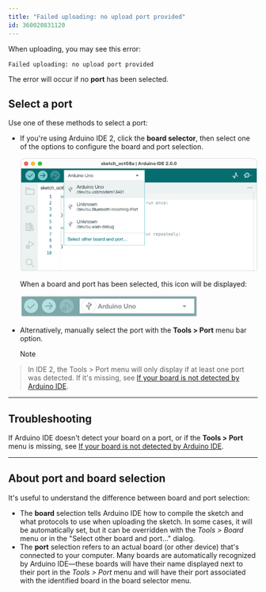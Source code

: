 ```yaml
---
title: "Failed uploading: no upload port provided"
id: 360020831120
---
```


When uploading, you may see this error:

```
Failed uploading: no upload port provided
```

The error will occur if no **port** has been selected.

## Select a port

Use one of these methods to select a port:

* If you're using Arduino IDE 2, click the **board selector**, then select one of the options to configure the board and port selection.

  ![The board selector in IDE 2.](img/select-port.png)

  When a board and port has been selected, this icon will be displayed:

  ![The board selector menu with a connected Arduino UNO.](img/board-selector-uno-connected.png)

* Alternatively, manually select the port with the **Tools > Port** menu bar option.

  > [!NOTE]
> In IDE 2, the Tools > Port menu will only display if at least one port was detected. If it's missing, see [If your board is not detected by Arduino IDE](https://support.arduino.cc/hc/en-us/articles/4412955149586-If-your-board-does-not-appear-in-the-port-menu).

---

## Troubleshooting

If Arduino IDE doesn't detect your board on a port, or if the **Tools > Port** menu is missing, see [If your board is not detected by Arduino IDE](https://support.arduino.cc/hc/en-us/articles/4412955149586-If-your-board-does-not-appear-in-the-port-menu).

---

## About port and board selection

It's useful to understand the difference between board and port selection:

* The **board** selection tells Arduino IDE how to compile the sketch and what protocols to use when uploading the sketch. In some cases, it will be automatically set, but it can be overridden with the _Tools > Board_ menu or in the "Select other board and port..." dialog.
* The **port** selection refers to an actual board (or other device) that's connected to your computer. Many boards are automatically recognized by Arduino IDE—these boards will have their name displayed next to their port in the _Tools > Port_ menu and will have their port associated with the identified board in the board selector menu.
